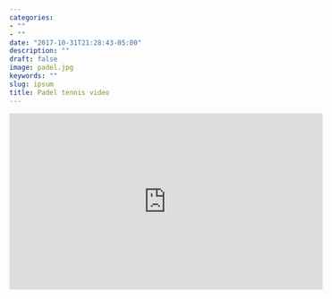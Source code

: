 ```yaml
---
categories:
- ""
- ""
date: "2017-10-31T21:28:43-05:00"
description: ""
draft: false
image: padel.jpg
keywords: ""
slug: ipsum
title: Padel tennis video
---
```


<iframe width="560" height="315" src="https://www.youtube.com/embed/Q-J7dki25AU" frameborder="0" allow="autoplay; encrypted-media" allowfullscreen></iframe>
